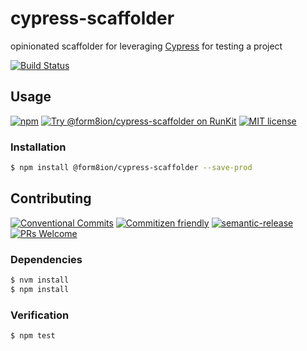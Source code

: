 # cypress-scaffolder

opinionated scaffolder for leveraging [Cypress](https://www.cypress.io/) for
testing a project

<!-- status badges -->
[![Build Status][ci-badge]][ci-link]

## Usage

<!-- consumer badges -->
[![npm][npm-badge]][npm-link]
[![Try @form8ion&#x2F;cypress-scaffolder on RunKit][runkit-badge]][runkit-link]
[![MIT license][license-badge]][license-link]

### Installation

```sh
$ npm install @form8ion/cypress-scaffolder --save-prod
```

## Contributing

<!-- contribution badges -->
[![Conventional Commits][commit-convention-badge]][commit-convention-link]
[![Commitizen friendly][commitizen-badge]][commitizen-link]
[![semantic-release][semantic-release-badge]][semantic-release-link]
[![PRs Welcome][PRs-badge]][PRs-link]

### Dependencies

```sh
$ nvm install
$ npm install
```

### Verification

```sh
$ npm test
```

[npm-link]: https://www.npmjs.com/package/@form8ion/cypress-scaffolder
[npm-badge]: https://img.shields.io/npm/v/@form8ion/cypress-scaffolder.svg
[runkit-link]: https://npm.runkit.com/@form8ion/cypress-scaffolder
[runkit-badge]: https://badge.runkitcdn.com/@form8ion/cypress-scaffolder.svg
[license-link]: LICENSE
[license-badge]: https://img.shields.io/github/license/form8ion/cypress-scaffolder.svg
[ci-link]: https://travis-ci.com/form8ion/cypress-scaffolder
[ci-badge]: https://img.shields.io/travis/com/form8ion/cypress-scaffolder/master.svg
[commit-convention-link]: https://conventionalcommits.org
[commit-convention-badge]: https://img.shields.io/badge/Conventional%20Commits-1.0.0-yellow.svg
[commitizen-link]: http://commitizen.github.io/cz-cli/
[commitizen-badge]: https://img.shields.io/badge/commitizen-friendly-brightgreen.svg
[semantic-release-link]: https://github.com/semantic-release/semantic-release
[semantic-release-badge]: https://img.shields.io/badge/%20%20%F0%9F%93%A6%F0%9F%9A%80-semantic--release-e10079.svg
[PRs-link]: http://makeapullrequest.com
[PRs-badge]: https://img.shields.io/badge/PRs-welcome-brightgreen.svg
